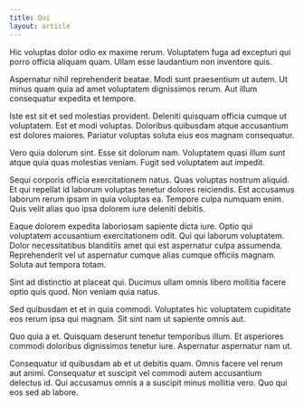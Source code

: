 ```yaml
---
title: Qui
layout: article
---
```

Hic voluptas dolor odio ex maxime rerum. Voluptatem fuga ad excepturi qui porro officia aliquam quam. Ullam esse laudantium non inventore quis.

Aspernatur nihil reprehenderit beatae. Modi sunt praesentium ut autem. Ut minus quam quia ad amet voluptatem dignissimos rerum. Aut illum consequatur expedita et tempore.

Iste est sit et sed molestias provident. Deleniti quisquam officia cumque ut voluptatem. Est et modi voluptas. Doloribus quibusdam atque accusantium est dolores maiores. Pariatur voluptas soluta eius eos magnam consequatur.

Vero quia dolorum sint. Esse sit dolorum nam. Voluptatem quasi illum sunt atque quia quas molestias veniam. Fugit sed voluptatem aut impedit.

Sequi corporis officia exercitationem natus. Quas voluptas nostrum aliquid. Et qui repellat id laborum voluptas tenetur dolores reiciendis. Est accusamus laborum rerum ipsam in quia voluptas ea. Tempore culpa numquam enim. Quis velit alias quo ipsa dolorem iure deleniti debitis.

Eaque dolorem expedita laboriosam sapiente dicta iure. Optio qui voluptatem accusantium exercitationem odit. Qui qui laborum voluptatem. Dolor necessitatibus blanditiis amet qui est aspernatur culpa assumenda. Reprehenderit vel ut aspernatur cumque alias cumque officiis magnam. Soluta aut tempora totam.

Sint ad distinctio at placeat qui. Ducimus ullam omnis libero mollitia facere optio quis quod. Non veniam quia natus.

Sed quibusdam et et in quia commodi. Voluptates hic voluptatem cupiditate eos rerum ipsa qui magnam. Sit sint nam ut sapiente omnis aut.

Quo quia a et. Quisquam deserunt tenetur temporibus illum. Et asperiores commodi doloribus dignissimos tenetur iure. Aspernatur aspernatur nam ut.

Consequatur id quibusdam ab et ut debitis quam. Omnis facere vel rerum aut animi. Consequatur et suscipit vel commodi autem accusantium delectus id. Qui accusamus omnis a a suscipit minus mollitia vero. Quo qui eos sed ab labore.
